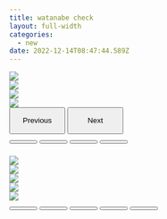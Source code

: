 ```yaml
---
title: watanabe check
layout: full-width
categories:
  - new
date: 2022-12-14T08:47:44.589Z
---
```

<head><meta charset="UTF-8" /><meta http-equiv="X-UA-Compatible" content="IE=edge" /><meta name="viewport" content="width=device-width, initial-scale=1.0" /><link rel="stylesheet" href="https://cdn.jsdelivr.net/npm/bootstrap@4.0.0/dist/css/bootstrap.min.css"integrity="sha384-Gn5384xqQ1aoWXA+058RXPxPg6fy4IWvTNh0E263XmFcJlSAwiGgFAW/dAiS6JXm" crossorigin="anonymous"><title>Image Slider Carousel With Thumbas</title><style>body {/* background: #ccc; */padding-top: 20px;}.carousel-indicators li{text-indent:0;display:inherit;float:left;width: 10%;height: 100px;margin:5px 0px;}.carousel {position: relative;}.carousel-control-prev,.carousel-control-next {width: 100px;}.carousel-indicators {margin-bottom: -80px;static;}.carousel-indicators button[data-target] {width: 50px;}.carousel-inner {width: 100%;max-height: 500px !important;}</style>

<div id="carouselslider" class="carousel slide" data-ride="carousel">

<div class="carousel-inner align-items-center flex-column">

<div class="carousel-item active">

<img src="img/photo1.jpg" class="d-block w-100">

</div>

<div class="carousel-item">

<img src="img/photo2.jpg" class="d-block w-100">

</div>

<div class="carousel-item">

<img src="img/photo3.jpg" class="d-block w-100">

</div>

<div class="carousel-item">

<img src="img/photo4.jpg" class="d-block w-100">

</div>

<button class="carousel-control-prev" type="button" data-bs-target="#carouselslider" data-bs-slide="prev">

<span class="carousel-control-prev-icon" aria-hidden="true"></span>

<span class="visually-hidden">Previous</span>

</button>

<button class="carousel-control-next" type="button" data-bs-target="#carouselslider" data-bs-slide="next">

<span class="carousel-control-next-icon" aria-hidden="true"></span>

<span class="visually-hidden">Next</span>

</button>



</div>

<!-- Indicator start -->

<div class="carousel-indicators">

<button type="button" data-target="#carouselsliderdemo" class="active img-thumbnail" data-slide-to="0">

<img src="img/photo1.jpg" alt="" class="d-block w-100">

</button>

<button type="button" data-target="#carouselsliderdemo" class="img-thumbnail" data-slide-to="1">

<img src="img/photo2.jpg" alt="" class="d-block w-100">

</button>

<button type="button" data-target="#carouselsliderdemo" class="img-thumbnail" data-slide-to="2">

<img src="img/photo3.jpg" alt="" class="d-block w-100">

</button>

<button type="button" data-target="#carouselsliderdemo" class="img-thumbnail" data-slide-to="3">

<img src="img/photo4.jpg" alt="" class="d-block w-100">

</button>

</div>



</div>

<!-- Indicator Close -->

<br>

<br>

<br>

<br>

<br>

<br>

<!-- Carousel Start -->

<div id="carouselsliderdemo" class="carousel slide" data-ride="carousel">

<div class="carousel-inner">

<div class="carousel-item active">

<img src="img/photo1.jpg" class="d-block w-100">

</div>

<div class="carousel-item">

<img src="img/photo2.jpg" class="d-block w-100">

</div>

<div class="carousel-item">

<img src="img/photo3.jpg" class="d-block w-100">

</div>

<div class="carousel-item">

<img src="img/photo4.jpg" class="d-block w-100">

</div>

<div class="carousel-item">

<img src="img/photo5.jpg" class="d-block w-100">

</div>

</div>

<!-- Indicator start -->

<div class="carousel-indicators">

<button type="button" data-target="#carouselsliderdemo" class="active img-thumbnail" data-slide-to="0">

<img src="img/photo1.jpg" alt="" class="d-block w-100">

</button>

<button type="button" data-target="#carouselsliderdemo" class="img-thumbnail" data-slide-to="1">

<img src="img/photo2.jpg" alt="" class="d-block w-100">

</button>

<button type="button" data-target="#carouselsliderdemo" class="img-thumbnail" data-slide-to="2">

<img src="img/photo3.jpg" alt="" class="d-block w-100">

</button>

<button type="button" data-target="#carouselsliderdemo" class="img-thumbnail" data-slide-to="3">

<img src="img/photo4.jpg" alt="" class="d-block w-100">

</button>

<button type="button" data-target="#carouselsliderdemo" class="img-thumbnail" data-slide-to="3">

<img src="img/photo5.jpg" alt="" class="d-block w-100">

</button>

</div>

<!-- Indicator Close -->

</div>